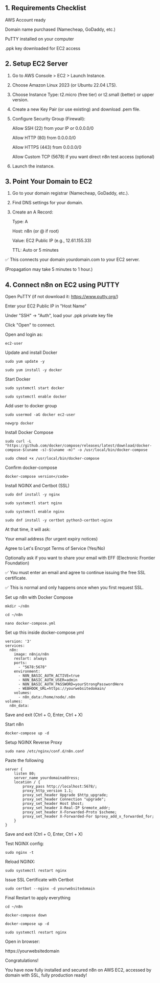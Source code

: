 ## 1. Requirements Checklist

AWS Account ready

Domain name purchased (Namecheap, GoDaddy, etc.)

PuTTY installed on your computer

.ppk key downloaded for EC2 access

## 2. Setup EC2 Server
1. Go to AWS Console > EC2 > Launch Instance.

2. Choose Amazon Linux 2023 (or Ubuntu 22.04 LTS).

3. Choose Instance Type: t2.micro (free tier) or t2.small (better) or upper version.

4. Create a new Key Pair (or use existing) and download .pem file.

5. Configure Security Group (Firewall):

    Allow SSH (22) from your IP or 0.0.0.0/0

    Allow HTTP (80) from 0.0.0.0/0

    Allow HTTPS (443) from 0.0.0.0/0

    Allow Custom TCP (5678) if you want direct n8n test access (optional)

6. Launch the instance.

## 3. Point Your Domain to EC2

1. Go to your domain registrar (Namecheap, GoDaddy, etc.).

2. Find DNS settings for your domain.

3. Create an A Record:

    Type: A

    Host: n8n (or @ if root)

    Value: EC2 Public IP (e.g., 12.61.155.33)

    TTL: Auto or 5 minutes

✅ This connects your domain yourdomain.com to your EC2 server.

(Propagation may take 5 minutes to 1 hour.)

## 4. Connect n8n on EC2 using PUTTY
Open PuTTY (if not download it: https://www.putty.org/)

Enter your EC2 Public IP in "Host Name"

Under "SSH" -> "Auth", load your .ppk private key file

Click "Open" to connect.

Open and login as:
```
ec2-user
```
Update and install Docker
```
sudo yum update -y
```
```
sudo yum install -y docker
```
Start Docker
```
sudo systemctl start docker
```
```
sudo systemctl enable docker
```
Add user to docker group
```
sudo usermod -aG docker ec2-user
```
```
newgrp docker
```
Install Docker Compose
```
sudo curl -L "https://github.com/docker/compose/releases/latest/download/docker-compose-$(uname -s)-$(uname -m)" -o /usr/local/bin/docker-compose
```
```
sudo chmod +x /usr/local/bin/docker-compose
```
Confirm docker-compose
```
docker-compose version</code>
```
Install NGINX and Certbot (SSL)
```
sudo dnf install -y nginx
```
```
sudo systemctl start nginx
```
```
sudo systemctl enable nginx
```
```
sudo dnf install -y certbot python3-certbot-nginx
```
At that time, it will ask:

Your email address (for urgent expiry notices)

Agree to Let's Encrypt Terms of Service (Yes/No)

Optionally ask if you want to share your email with EFF (Electronic Frontier Foundation)

✅ You must enter an email and agree to continue issuing the free SSL certificate.

✅ This is normal and only happens once when you first request SSL.

Set up n8n with Docker Compose
```
mkdir ~/n8n
```
```
cd ~/n8n
```
```
nano docker-compose.yml
```
Set up this inside docker-compose.yml
```
version: '3'
services:
  n8n:
    image: n8nio/n8n
    restart: always
    ports:
      - "5678:5678"
    environment:
      - N8N_BASIC_AUTH_ACTIVE=true
      - N8N_BASIC_AUTH_USER=admin
      - N8N_BASIC_AUTH_PASSWORD=yourStrongPasswordHere
      - WEBHOOK_URL=https://yourwebsitedomain/
    volumes:
      - n8n_data:/home/node/.n8n
volumes:
  n8n_data:
```
Save and exit (Ctrl + O, Enter, Ctrl + X)

Start n8n
```
docker-compose up -d
```
Setup NGINX Reverse Proxy
```
sudo nano /etc/nginx/conf.d/n8n.conf
```
Paste the following
```
server {
    listen 80;
    server_name yourdomainaddress;
    location / {
        proxy_pass http://localhost:5678/;
        proxy_http_version 1.1;
        proxy_set_header Upgrade $http_upgrade;
        proxy_set_header Connection "upgrade";
        proxy_set_header Host $host;
        proxy_set_header X-Real-IP $remote_addr;
        proxy_set_header X-Forwarded-Proto $scheme;
        proxy_set_header X-Forwarded-For $proxy_add_x_forwarded_for;
    }
}
```
Save and exit (Ctrl + O, Enter, Ctrl + X)

Test NGINX config:
```
sudo nginx -t
```
Reload NGINX:
```
sudo systemctl restart nginx
```
Issue SSL Certificate with Certbot
```
sudo certbot --nginx -d yourwebsitedomain
```
Final Restart to apply everything
```
cd ~/n8n
```
```
docker-compose down
```
```
docker-compose up -d
```
```
sudo systemctl restart nginx
```
Open in browser:

https://yourwebsitedomain

Congratulations!

You have now fully installed and secured n8n on AWS EC2, accessed by domain with SSL, fully production ready!
